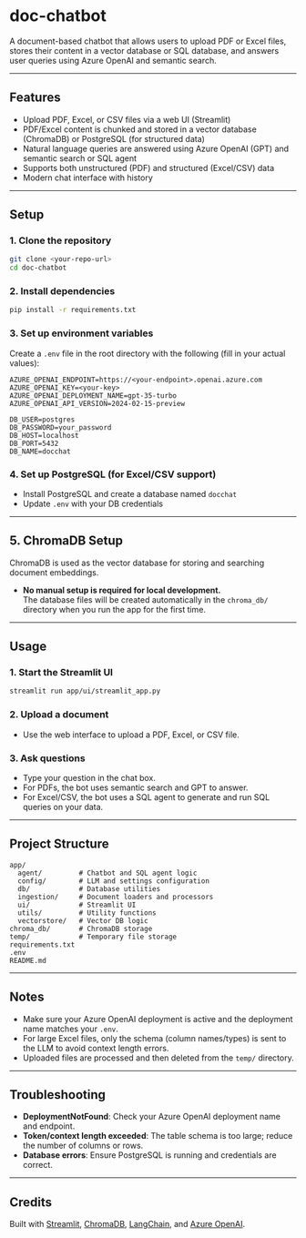 # doc-chatbot

A document-based chatbot that allows users to upload PDF or Excel files, stores their content in a vector database or SQL database, and answers user queries using Azure OpenAI and semantic search.

---

## Features

- Upload PDF, Excel, or CSV files via a web UI (Streamlit)
- PDF/Excel content is chunked and stored in a vector database (ChromaDB) or PostgreSQL (for structured data)
- Natural language queries are answered using Azure OpenAI (GPT) and semantic search or SQL agent
- Supports both unstructured (PDF) and structured (Excel/CSV) data
- Modern chat interface with history

---

## Setup

### 1. Clone the repository

```sh
git clone <your-repo-url>
cd doc-chatbot
```

### 2. Install dependencies

```sh
pip install -r requirements.txt
```

### 3. Set up environment variables

Create a `.env` file in the root directory with the following (fill in your actual values):

```env
AZURE_OPENAI_ENDPOINT=https://<your-endpoint>.openai.azure.com
AZURE_OPENAI_KEY=<your-key>
AZURE_OPENAI_DEPLOYMENT_NAME=gpt-35-turbo
AZURE_OPENAI_API_VERSION=2024-02-15-preview

DB_USER=postgres
DB_PASSWORD=your_password
DB_HOST=localhost
DB_PORT=5432
DB_NAME=docchat
```

### 4. Set up PostgreSQL (for Excel/CSV support)

- Install PostgreSQL and create a database named `docchat`
- Update `.env` with your DB credentials

---

## 5. ChromaDB Setup

ChromaDB is used as the vector database for storing and searching document embeddings.

- **No manual setup is required for local development.**  
  The database files will be created automatically in the `chroma_db/` directory when you run the app for the first time.

---

## Usage

### 1. Start the Streamlit UI

```sh
streamlit run app/ui/streamlit_app.py
```

### 2. Upload a document

- Use the web interface to upload a PDF, Excel, or CSV file.

### 3. Ask questions

- Type your question in the chat box.
- For PDFs, the bot uses semantic search and GPT to answer.
- For Excel/CSV, the bot uses a SQL agent to generate and run SQL queries on your data.

---

## Project Structure

```
app/
  agent/         # Chatbot and SQL agent logic
  config/        # LLM and settings configuration
  db/            # Database utilities
  ingestion/     # Document loaders and processors
  ui/            # Streamlit UI
  utils/         # Utility functions
  vectorstore/   # Vector DB logic
chroma_db/       # ChromaDB storage
temp/            # Temporary file storage
requirements.txt
.env
README.md
```

---

## Notes

- Make sure your Azure OpenAI deployment is active and the deployment name matches your `.env`.
- For large Excel files, only the schema (column names/types) is sent to the LLM to avoid context length errors.
- Uploaded files are processed and then deleted from the `temp/` directory.

---

## Troubleshooting

- **DeploymentNotFound**: Check your Azure OpenAI deployment name and endpoint.
- **Token/context length exceeded**: The table schema is too large; reduce the number of columns or rows.
- **Database errors**: Ensure PostgreSQL is running and credentials are correct.

---

## Credits

Built with [Streamlit](https://streamlit.io/), [ChromaDB](https://www.trychroma.com/), [LangChain](https://www.langchain.com/), and [Azure OpenAI](https://azure.microsoft.com/en-us/products/ai-services/openai-service).